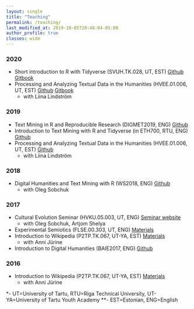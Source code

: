 ```yaml
---
layout: single
title: "Teaching"
permalink: /teaching/
last_modified_at: 2019-10-05T20:48:04-05:00
author_profile: true
classes: wide
---
```



### 2020
- Short introduction to R with Tidyverse (SVUH.TK.028, UT, EST) [Github](https://github.com/peeter-t2/intro_tidyr_2020) [Gitbook](https://peetertinits.github.io/gitbooks/intro_R_2020/intro_tidy.html)
- Processing and Analyzing Textual Data in the Humanities (HVEE.01.006, UT, EST) [Github](https://github.com/peeter-t2/TM-TartuSpring2020) [Gitbook](https://peetertinits.github.io/gitbooks/tekstid_R_2020/)
  - with Liina Lindström

### 2019
- Text Mining in R and Reproducible Research (DIGMET2019, ENG) [Github](https://github.com/peeter-t2/TM-TartuSummer2019)
- Introduction to Text Mining with R and Tidyverse (in ETH700, RTU, ENG) [Github](https://github.com/peeter-t2/TM-RigaApr2019)
- Processing and Analyzing Textual Data in the Humanities (HVEE.01.006, UT, EST) [Github](https://github.com/peeter-t2/TM-TartuSpring2019)
  - with Liina Lindström
  
### 2018
- Digital Humanities and Text Mining with R (WS2018, ENG) [Github](https://github.com/peeter-t2/workshop-TartuWS2018)
  - with Oleg Sobchuk
  
### 2017
- Cultural Evolution Seminar (HVKU.05.003, UT, ENG)  [Seminar website](https://evocultures.wordpress.com/) 
   - with Oleg Sobchuk, Artjom Shelya
- Experimental Semiotics (FLSE.00.303, UT, ENG)  [Materials](https://expsem-tartu.github.io/)
- Introduction to Wikipedia (P2TP.TK.067, UT-YA, EST) [Materials](https://et.wikipedia.org/wiki/Vikipeedia:E-kursus)
  - with Anni Jürine
- Introduction to Digital Humanities (BAIE2017, ENG) [Github](https://github.com/peeter-t2/workshop-BAIE2017)

### 2016
- Introduction to Wikipedia (P2TP.TK.067, UT-YA, EST) [Materials](https://et.wikipedia.org/wiki/Vikipeedia:E-kursus)
  - with Anni Jürine

*- UT=University of Tartu, RTU=Riga Technical University, UT-YA=University of Tartu Youth Academy
**- EST=Estonian, ENG=English
